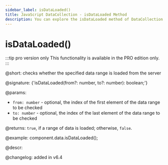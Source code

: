 ```yaml
---
sidebar_label: isDataLoaded()
title: JavaScript DataCollection - isDataLoaded Method 
description: You can explore the isDataLoaded method of DataCollection in the documentation of the DHTMLX JavaScript UI library. Browse developer guides and API reference, try out code examples and live demos, and download a free 30-day evaluation version of DHTMLX Suite.
---
```


# isDataLoaded()

:::tip pro version only
This functionality is available in the PRO edition only.
:::

@short: checks whether the specified data range is loaded from the server

@signature: {'isDataLoaded(from?: number, to?: number): boolean;'}

@params:
- `from: number` - optional, the index of the first element of the data range to be checked
- `to: number` - optional, the index of the last element of the data range to be checked

@returns:
`true`, if a range of data is loaded; otherwise, `false`.

@example:
component.data.isDataLoaded();

@descr:

@changelog: added in v6.4

[comment]: # (@related: helpers/lazydataproxy.md)